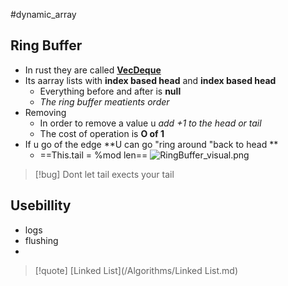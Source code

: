 #dynamic_array
## Ring Buffer 
 - In rust they are called [**VecDeque**](https://doc.rust-lang.org/std/collections/struct.VecDeque.html)
 - Its aarray lists with **index based head** and **index based head** 
	 - Everything before and after is **null**
	 - *The ring buffer meatients order*
- Removing 
	- In order to remove a value u *add +1 to the head or tail* 
	- The cost of operation is **O of 1**
- If u go of the edge **U can go "ring around "back to head **
	- ==This.tail = %mod len==
	![RingBuffer_visual.png](/static/RingBuffer_visual.png)

>[!bug] Dont let tail exects  your tail  
## Usebillity 
- logs 
- flushing 
- 

>[!quote] [Linked List](/Algorithms/Linked List.md)